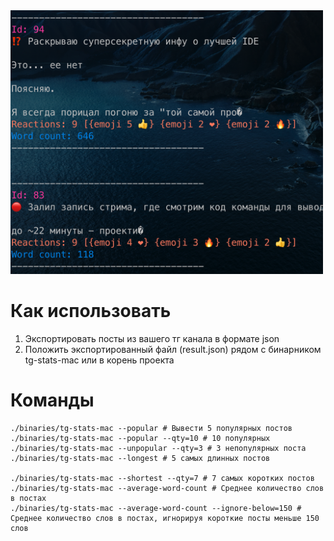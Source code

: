 <img src="images/main.png" width="500px" />

# Как использовать

1. Экспортировать посты из вашего тг канала в формате json
2. Положить экспортированный файл (result.json) рядом с бинарником tg-stats-mac или в корень проекта

# Команды
```shell
./binaries/tg-stats-mac --popular # Вывести 5 популярных постов
./binaries/tg-stats-mac --popular --qty=10 # 10 популярных
./binaries/tg-stats-mac --unpopular --qty=3 # 3 непопулярных поста
./binaries/tg-stats-mac --longest # 5 самых длинных постов

./binaries/tg-stats-mac --shortest --qty=7 # 7 самых коротких постов
./binaries/tg-stats-mac --average-word-count # Среднее количество слов в постах
./binaries/tg-stats-mac --average-word-count --ignore-below=150 # Среднее количество слов в постах, игнорируя короткие посты меньше 150 слов
```

